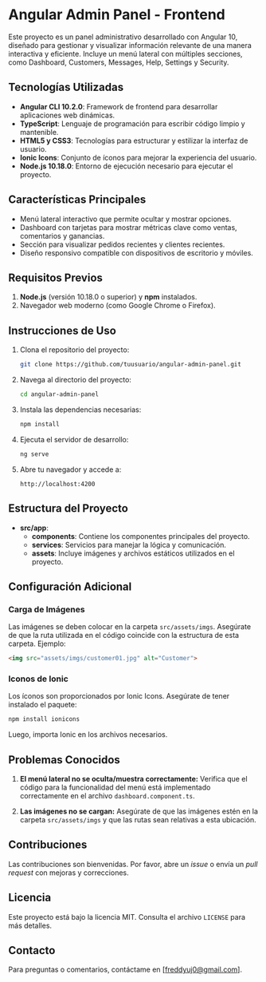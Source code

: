 # Angular Admin Panel - Frontend

Este proyecto es un panel administrativo desarrollado con Angular 10, diseñado para gestionar y visualizar información relevante de una manera interactiva y eficiente. Incluye un menú lateral con múltiples secciones, como Dashboard, Customers, Messages, Help, Settings y Security.

## Tecnologías Utilizadas

- **Angular CLI 10.2.0**: Framework de frontend para desarrollar aplicaciones web dinámicas.
- **TypeScript**: Lenguaje de programación para escribir código limpio y mantenible.
- **HTML5 y CSS3**: Tecnologías para estructurar y estilizar la interfaz de usuario.
- **Ionic Icons**: Conjunto de íconos para mejorar la experiencia del usuario.
- **Node.js 10.18.0**: Entorno de ejecución necesario para ejecutar el proyecto.

## Características Principales

- Menú lateral interactivo que permite ocultar y mostrar opciones.
- Dashboard con tarjetas para mostrar métricas clave como ventas, comentarios y ganancias.
- Sección para visualizar pedidos recientes y clientes recientes.
- Diseño responsivo compatible con dispositivos de escritorio y móviles.

## Requisitos Previos

1. **Node.js** (versión 10.18.0 o superior) y **npm** instalados.
2. Navegador web moderno (como Google Chrome o Firefox).

## Instrucciones de Uso

1. Clona el repositorio del proyecto:
   ```bash
   git clone https://github.com/tuusuario/angular-admin-panel.git
   ```

2. Navega al directorio del proyecto:
   ```bash
   cd angular-admin-panel
   ```

3. Instala las dependencias necesarias:
   ```bash
   npm install
   ```

4. Ejecuta el servidor de desarrollo:
   ```bash
   ng serve
   ```

5. Abre tu navegador y accede a:
   ```
   http://localhost:4200
   ```

## Estructura del Proyecto

- **src/app**:
  - **components**: Contiene los componentes principales del proyecto.
  - **services**: Servicios para manejar la lógica y comunicación.
  - **assets**: Incluye imágenes y archivos estáticos utilizados en el proyecto.

## Configuración Adicional

### Carga de Imágenes

Las imágenes se deben colocar en la carpeta `src/assets/imgs`. Asegúrate de que la ruta utilizada en el código coincide con la estructura de esta carpeta. Ejemplo:

```html
<img src="assets/imgs/customer01.jpg" alt="Customer">
```

### Iconos de Ionic

Los íconos son proporcionados por Ionic Icons. Asegúrate de tener instalado el paquete:

```bash
npm install ionicons
```

Luego, importa Ionic en los archivos necesarios.

## Problemas Conocidos

1. **El menú lateral no se oculta/muestra correctamente:**
   Verifica que el código para la funcionalidad del menú está implementado correctamente en el archivo `dashboard.component.ts`.

2. **Las imágenes no se cargan:**
   Asegúrate de que las imágenes estén en la carpeta `src/assets/imgs` y que las rutas sean relativas a esta ubicación.


## Contribuciones

Las contribuciones son bienvenidas. Por favor, abre un *issue* o envía un *pull request* con mejoras y correcciones.

## Licencia

Este proyecto está bajo la licencia MIT. Consulta el archivo `LICENSE` para más detalles.

## Contacto

Para preguntas o comentarios, contáctame en [freddyuj0@gmail.com].

